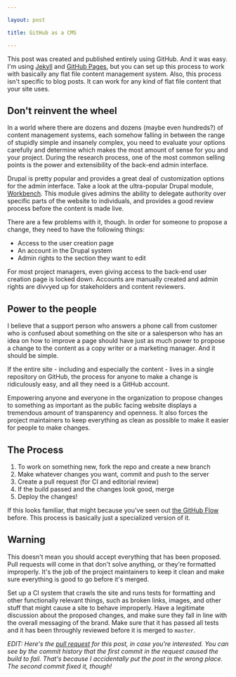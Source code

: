 ```yaml
---

layout: post

title: GitHub as a CMS

---
```


This post was created and published entirely using GitHub. And it was easy. I'm using [Jekyll](http://jekyllrb.com) and [GitHub Pages](http://pages.github.com/), but you can set up this process to work with basically any flat file content management system. Also, this process isn't specific to blog posts. It can work for any kind of flat file content that your site uses.

## Don't reinvent the wheel

In a world where there are dozens and dozens (maybe even hundreds?) of content management systems, each somehow falling in between the range of stupidly simple and insanely complex, you need to evaluate your options carefully and determine which makes the most amount of sense for you and your project. During the research process, one of the most common selling points is the power and extensibility of the back-end admin interface.

Drupal is pretty popular and provides a great deal of customization options for the admin interface. Take a look at the ultra-popular Drupal module, [Workbench](https://drupal.org/project/workbench). This module gives admins the ability to delegate authority over specific parts of the website to individuals, and provides a good review process before the content is made live.

There are a few problems with it, though. In order for someone to propose a change, they need to have the following things:

* Access to the user creation page
* An account in the Drupal system
* Admin rights to the section they want to edit

For most project managers, even giving access to the back-end user creation page is locked down. Accounts are manually created and admin rights are divvyed up for stakeholders and content reviewers.

## Power to the people

I believe that a support person who answers a phone call from customer who is confused about something on the site or a salesperson who has an idea on how to improve a page should have just as much power to propose a change to the content as a copy writer or a marketing manager. And it should be simple.

If the entire site - including and especially the content - lives in a single repository on GitHub, the process for anyone to make a change is ridiculously easy, and all they need is a GitHub account.

Empowering anyone and everyone in the organization to propose changes to something as important as the public facing website displays a tremendous amount of transparency and openness. It also forces the project maintainers to keep everything as clean as possible to make it easier for people to make changes.

## The Process

1. To work on something new, fork the repo and create a new branch
2. Make whatever changes you want, commit and push to the server
3. Create a pull request (for CI and editorial review)
4. If the build passed and the changes look good, merge
5. Deploy the changes!

If this looks familiar, that might because you've seen out [the GitHub Flow](http://scottchacon.com/2011/08/31/github-flow.html) before. This process is basically just a specialized version of it.

## Warning

This doesn't mean you should accept everything that has been proposed. Pull requests will come in that don't solve anything, or they're formatted improperly. It's the job of the project maintainers to keep it clean and make sure everything is good to go before it's merged.

Set up a CI system that crawls the site and runs tests for formatting and other functionally relevant things, such as broken links, images, and other stuff that might cause a site to behave improperly. Have a legitimate discussion about the proposed changes, and make sure they fall in line with the overall messaging of the brand. Make sure that it has passed all tests and it has been throughly reviewed before it is merged to `master`.

*EDIT: Here's the [pull request](https://github.com/troyswanson/troyswanson.github.io/pull/20) for this post, in case you're interested. You can see by the commit history that the first commit in the request caused the build to fail. That's because I accidentally put the post in the wrong place. The second commit fixed it, though!*
